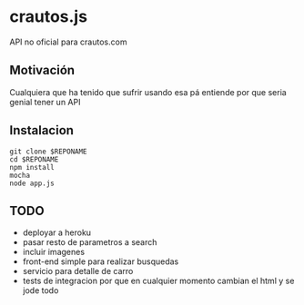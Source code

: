 # crautos.js

API no oficial para crautos.com

## Motivaci&oacute;n

Cualquiera que ha tenido que sufrir usando esa p&aacute; entiende por que seria genial tener un API

## Instalacion

    git clone $REPONAME
    cd $REPONAME
    npm install
    mocha
    node app.js

## TODO

- deployar a heroku
- pasar resto de parametros a search
- incluir imagenes
- front-end simple para realizar busquedas
- servicio para detalle de carro
- tests de integracion por que en cualquier momento cambian el html y se jode todo



